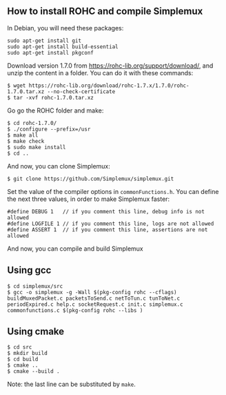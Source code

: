 How to install ROHC and compile Simplemux
-----------------------------------------
In Debian, you will need these packages:
```
sudo apt-get install git
sudo apt-get install build-essential
sudo apt-get install pkgconf
```

Download version 1.7.0 from https://rohc-lib.org/support/download/, and unzip the content in a folder. You can do it with these commands:
```
$ wget https://rohc-lib.org/download/rohc-1.7.x/1.7.0/rohc-1.7.0.tar.xz --no-check-certificate
$ tar -xvf rohc-1.7.0.tar.xz
```

Go go the ROHC folder and make:
```
$ cd rohc-1.7.0/
$ ./configure --prefix=/usr
$ make all
$ make check
$ sudo make install
$ cd ..
```

And now, you can clone Simplemux:
```
$ git clone https://github.com/Simplemux/simplemux.git
```

Set the value of the compiler options in `commonFunctions.h`. You can define the next three values, in order to make Simplemux faster:
```
#define DEBUG 1   // if you comment this line, debug info is not allowed
#define LOGFILE 1 // if you comment this line, logs are not allowed
#define ASSERT 1  // if you comment this line, assertions are not allowed
```

And now, you can compile and build Simplemux

## Using gcc

```
$ cd simplemux/src
$ gcc -o simplemux -g -Wall $(pkg-config rohc --cflags)  buildMuxedPacket.c packetsToSend.c netToTun.c tunToNet.c periodExpired.c help.c socketRequest.c init.c simplemux.c commonfunctions.c $(pkg-config rohc --libs )
```

## Using cmake

```
$ cd src
$ mkdir build
$ cd build
$ cmake ..
$ cmake --build .
```
Note: the last line can be substituted by `make`.